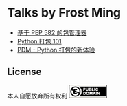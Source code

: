 # Talks by Frost Ming

- [基于 PEP 582 的包管理器](/pep582/)
- [Python 打包 101](/python-packaging)
- [PDM - Python 打包的新体验](/pdm/)

## License

本人自愿放弃所有权利
![Public Domain](public-domain.png)
